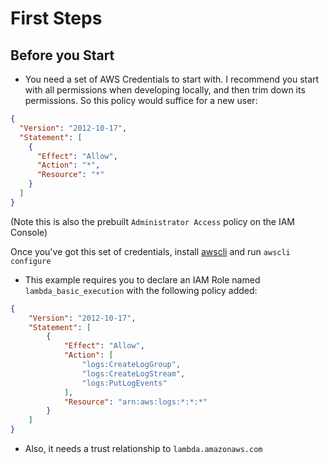 # First Steps

## Before you Start

  * You need a set of AWS Credentials to start with. I recommend you start with all permissions when developing locally, and then trim down its permissions. So this policy would suffice for a new user:

```json
{
  "Version": "2012-10-17",
  "Statement": [
    {
      "Effect": "Allow",
      "Action": "*",
      "Resource": "*"
    }
  ]
}
```

(Note this is also the prebuilt ```Administrator Access``` policy on the IAM Console)

Once you've got this set of credentials, install [awscli](https://aws.amazon.com/cli/) and run ```awscli configure```

  * This example requires you to declare an IAM Role named ```lambda_basic_execution``` with the following policy added:

```json
{
    "Version": "2012-10-17",
    "Statement": [
        {
            "Effect": "Allow",
            "Action": [
                "logs:CreateLogGroup",
                "logs:CreateLogStream",
                "logs:PutLogEvents"
            ],
            "Resource": "arn:aws:logs:*:*:*"
        }
    ]
}
```

  * Also, it needs a trust relationship to ```lambda.amazonaws.com```

